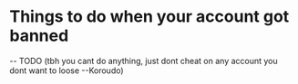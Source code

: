 # Things to do when your account got banned

-- TODO
\(tbh you cant do anything, just dont cheat on any account you dont want to loose --Koroudo\)
